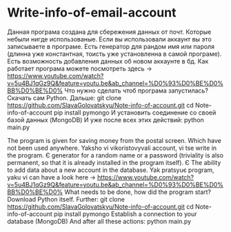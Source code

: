 # Write-info-of-email-account

Данная програма создана для сбережения данных от почт. Которые небыли нигде использованые. Если вы использовали аккаунт вы это записываете в програме. 
Есть генератор для рандом имя или пароля (длинна уже константная, тоисть уже установленна в самой програме). 
Есть возможность добавления данных об новом аккаунте в бд.
Как работает програма можете посмотреть здесь -> https://www.youtube.com/watch?v=5u4BJ1qGz9Q&feature=youtu.be&ab_channel=%D0%93%D0%BE%D0%BB%D0%BE%D0%
Что нужно сделать чтоб програма запустилась?
Скачать сам Python. Дальше:
git clone https://github.com/SlavaGolovatskyu/Note-info-of-account.git
cd Note-info-of-account
pip install pymongo
И установить соединение со своей базой данных (MongoDB) 
И уже после всех этих действий:
python main.py



The program is given for saving money from the postal screen. Which have not been used anywhere. Yaksho vi vikoristovyvali account, vi tse write in the program.
Є generator for a random name or a password (triviality is also permanent, so that it is already installed in the program itself).
Є The ability to add data about a new account in the database.
Yak pratsyuє program, yaku vi can have a look here -> https://www.youtube.com/watch?v=5u4BJ1qGz9Q&feature=youtu.be&ab_channel=%D0%93%D0%BE%D0%BB%D0%BE%D0%
What needs to be done, how did the program start?
Download Python itself. Further:
git clone https://github.com/SlavaGolovatskyu/Note-info-of-account.git
cd Note-info-of-account
pip install pymongo
Establish a connection to your database (MongoDB)
And after all these actions:
python main.py
